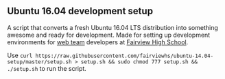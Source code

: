 ## Ubuntu 16.04 development setup

A script that converts a fresh Ubuntu 16.04 LTS distribution into something awesome and ready for development. Made for setting up development environments for [web team](https://github.com/fairviewhs) developers at [Fairview High School](https://www.fairviewhs.org/).

Use `curl https://raw.githubusercontent.com/fairviewhs/ubuntu-14.04-setup/master/setup.sh > setup.sh && sudo chmod 777 setup.sh && ./setup.sh` to run the script.
